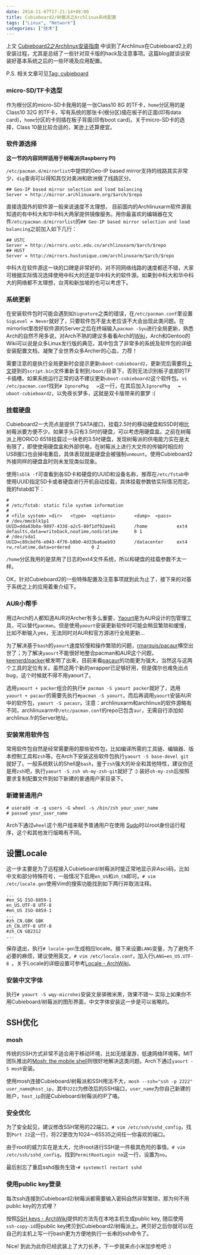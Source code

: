 ```yaml
---
date: 2014-11-07T17:21:14+08:00
title: Cubieboard2/树莓派之Archlinux系统配置
tags: ["Linux", "Network"]
categories: ["技术"]
---
```


上文 [Cubieboard2之Archlinux安装指南](http://blog.billryan.me/posts/2014/11/Cubieboard2-Archlinux-install.html) 中谈到了Archlinux在Cubieboard2上的安装过程，尤其是总结了一些针对双卡版的hack及注意事项。这篇blog就谈谈安装好基本系统之后的一些环境及应用配置。

P.S. 相关文章可见[Tag: cubieboard](http://blog.billryan.me/tags/cubieboard/)
<!--more-->
### micro-SD/TF卡选型  

作为根分区的micro-SD卡我用的是一张Class10 8G 的TF卡，`home`分区用的是Class10 32G 的TF卡，写有系统的那张卡(根分区)插在板子的正面(印有data card)，`home`分区的卡则插在板子背面(印有boot card)。关于micro-SD卡的选择，Class 10是比较合适的，某逊上还算便宜。

### 软件源选择  

**这一节的内容同样适用于树莓派(Raspberry PI)**  

`/etc/pacman.d/mirrorlist`中提供的Geo-IP based mirror支持的线路其实非常少，`dig`查询可以得知其仅对美洲和欧洲做了线路区分。

```
## Geo-IP based mirror selection and load balancing
Server = http://mirror.archlinuxarm.org/$arch/$repo
```

直接连国外的软件源一般来说速度不太理想，
目前国内的Archlinuxarm软件源我知道的有中科大和华中科大两家提供镜像服务。用你最喜欢的编辑器在文件`/etc/pacman.d/mirrorlist`的`## Geo-IP based mirror selection and load balancing`之前加入如下几行：  

```
## USTC  
Server = http://mirrors.ustc.edu.cn/archlinuxarm/$arch/$repo
## HUST
Server = http://mirrors.hustunique.com/archlinuxarm/$arch/$repo
```

中科大在软件源这一块的口碑是非常好的，对不同网络线路的速度都还不错，大家可根据实际情况选择使用中科大的还是华中科大的软件源。如果到中科大和华中科大的网络都不太理想，台湾和新加坡的也可以考虑下。  

### 系统更新

在安装软件包时可能会遇到如`Signature`之类的错误，在`/etc/pacman.conf`里设置`SigLevel = Never`就好了，只要软件包不是太老应该不大会出现此类问题。在mirrorlist里改好软件源的Server之后在终端输入`pacman -Syu`进行全局更新，熟悉Arch的自然不用多说，对Arch不熟的建议多看看Arch的[Wiki](https://wiki.archlinux.org/)，Arch和Gentoo的Wiki可以说是众多Linux发行版的典范，其中包含了非常多的系统及软件包的详细安装配置文档，凝聚了全世界众多Archer的心血，力荐！

需要注意的是执行全局更新时会提示更新`uboot-cubieboard2`，更新完后需要将[上文](http://blog.billryan.me/posts/2014/11/Cubieboard2-Archlinux-install.html)提到的`script.bin`文件重新复制到`/boot/`目录下，否则无法识别板子底部的TF卡插槽。如果系统运行正常的话不建议更新`uboot-cubieboard2`这个软件包。`vi /etc/pacman.conf`找到`# IgnorePkg   =`这一行，在其后加入`IgnorePkg   = uboot-cubieboard2`，以免夜长梦多，这就是双卡版带来的噩梦 :(   

### 挂载硬盘  

Cubieboard2一大亮点是提供了SATA接口，挂载2.5吋的移动硬盘和SSD时相比树莓派要方便不少。如果手头只有3.5吋的硬盘，可以考虑用硬盘盒。之前在树莓派上用ORICO 6518挂载过一块老的3.5吋硬盘，发现树莓派的供电能力实在是太有限了，即使使用硬盘盒和外部供电，在树莓派上进行大文件的传输时相应的USB接口也会掉电重启，具体表现就是硬盘会被强制`unmount`。使用Cubieboard2外接同样的硬盘盒时则未发现类似现象。

使用`lsblk -f`可查看到各SD卡和硬盘的UUID和设备名称，推荐在`/etc/fstab`中使用UUID指定SD卡或者硬盘进行开机自动挂载，具体挂载参数依实际情况而定。我的fstab如下：  

```
# 
# /etc/fstab: static file system information
#
# <file system> <dir>   <type>  <options>       <dump>  <pass>
# /dev/mmcblk1p1
UUID=dda83b0a-9897-4338-a2c5-80f1df92ae41       /home           ext4            defaults,data=writeback,noatime,nodiratime      0 1
# /dev/sda1
UUID=c89cbdf6-e043-4f76-b8b0-4d33ba6aeb93       /datacenter     ext4            rw,relatime,data=ordered        0 2
```

`/home`分区我用的是禁用了日志的ext4文件系统，所以和硬盘的挂载参数不太一样。

OK，针对Cubieboard2的一些特殊配置及注意事项就到此为止了，接下来的对基于系统之上的应用着重介绍下。

### AUR小帮手  

用过Arch的人都知道AUR对Archer有多么重要，[Yaourt](https://wiki.archlinux.org/index.php/Yaourt)是为AUR设计的包管理工具，可以替代`pacman`。但是使用`yaourt`安装更新软件时可能会稍显繁琐和缓慢，比如不断输入yes，无法同时对AUR和官方源进行全局更新... 

为了解决基于`bash`的`yaourt`速度较慢和操作繁琐的问题，[rmarquis/pacaur](https://github.com/rmarquis/pacaur)横空出世了；为了解决`yaourt`不能很好地整合pacman和AUR这个问题，[keenerd/packer](https://github.com/keenerd/packer)被发明了出来，目前来看[pacaur](https://github.com/rmarquis/pacaur)的功能更为强大，当然这与这两个工具的定位有关。虽然这两个新的wrapper已足够好用，但是偶尔也难免出点bug，这个时候就不得不用yaourt了。

选用`yaourt + packer`组合的执行`# pacman -S yaourt packer`就好了，选用`yaourt + pacaur`的需要先执行`#pacman -S yaourt`，而后再调用`yaourt`安装AUR中的软件包，`yaourt -S pacaur`。注意：archlinuxarm和archlinux的软件源略有不同，archlinuxarm中`/etc/pacman.conf`的repo已包含`aur`，无需自行添加如archlinux.fr的Server地址。

### 安装常用软件包  

常用软件包自然是经常需要用的那些软件包，比如编译所需的工具链、编辑器、版本控制工具和`zsh`等。在Arch下安装这些软件包执行`yaourt -S base-devel git`就好了。一般系统默认的Shell是`bash`，鉴于`zsh`强大的补全和其他特性，建议你还是用`zsh`吧，执行`yaourt -S zsh oh-my-zsh-git`就好了 :) 装好`oh-my-zsh`后按照要求复制配置文件到如下新建的普通用户家目录下。

### 新建普通用户  

```
# useradd -m -g users -G wheel -s /bin/zsh your_user_name
# passwd your_user_name
```
Arch下通过`wheel`这个用户组来赋予普通用户在使用 [Sudo](https://wiki.archlinux.org/index.php/Sudo)时以root身份运行程序，这个和其他发行版略有不同。

## 设置Locale  

这一步主要是为了远程接入Cubieboard/树莓派时能正常地显示非Ascii码，比如中文和部分特殊符号，一般情况下启用`en_US`和`zh_CN`即可。`# vim /etc/locale.gen`使用Vim的搜索功能找到如下两行并取消注释。

```
...
#en_SG ISO-8859-1
en_US.UTF-8 UTF-8
#en_US ISO-8859-1
...
#zh_CN.GBK GBK
zh_CN.UTF-8 UTF-8
#zh_CN GB2312
...
```
保存退出，执行`# locale-gen`生成相应locale。接下来设置`LANG`变量，为了避免不必要的麻烦，建议使用英文，`# vim /etc/locale.conf`，加入行`LANG=en_US.UTF-8
`。关于Locale的详细设置可参考[Locale - ArchWiki](https://wiki.archlinux.org/index.php/locale)。

### 安装中文字体  

执行`# yaourt -S wqy-microhei`安装文泉驿微米黑，效果不错～ 实际上如果你不用Cubieboard/树莓派的图形界面，中文字体安装这一步是可以省略的。

## SSH优化  

### mosh 

传统的SSH方式非常不适合用于移动环境，比如无缝漫游，低速网络环境等。MIT团队推出的[Mosh: the mobile shell](https://mosh.mit.edu/)则很好地解决这类问题。Arch下通过`yaourt -S mosh`安装。

使用mosh连接Cubieboard/树莓派和SSH用法不大，`mosh --ssh="ssh -p 2222" user_name@host_ip`，其中`2222`为修改后的SSH端口，`user_name`为你自己新建的账户，`host_ip`则是Cubieboard/树莓派的IP了咯。

### 安全优化 

为了安全起见，建议修改SSH常用的22端口，`# vim /etc/ssh/sshd_config`，找到`Port 22`这一行，将22更改为1024～65535之间任一你喜欢的端口。

由于root的威力实在是太大，允许root进行SSH是一件极其危险的事情。`# vim /etc/ssh/sshd_config`，找到`PermitRootLogin no`这一行，设置为`no`。

最后别忘了重启sshd服务生效-`# systemctl restart sshd`

### 使用public key登录

每次ssh连接到Cubieboard2/树莓派都需要输入密码自然非常繁琐，那为何不用public key的方式哩？

按照[SSH keys - ArchWiki](https://wiki.archlinux.org/index.php/SSH_keys)提供的方法先在本地主机生成public key, 随后使用`ssh-copy-id`将public key拷贝到Cubieboard2/树莓派上。拷贝好之后你就可以在自己的主机上写一行bash更为方便地执行一长串的ssh命令了。

Nice! 到此为此你已经武装上了大刀长矛，下一步就来点小米加步枪吧 :)